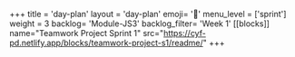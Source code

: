 +++
title = 'day-plan'
layout = 'day-plan'
emoji= '📝'
menu_level = ['sprint']
weight = 3
backlog= 'Module-JS3'
backlog_filter= 'Week 1'
[[blocks]]
name="Teamwork Project Sprint 1"
src="https://cyf-pd.netlify.app/blocks/teamwork-project-s1/readme/"
+++


